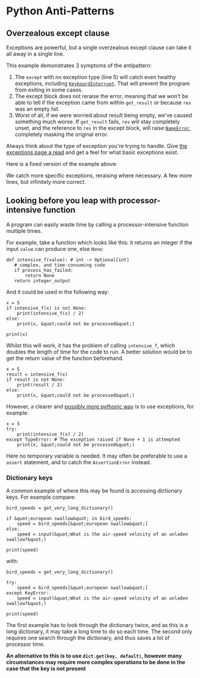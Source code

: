 # Python Anti-Patterns




## Overzealous except clause


Exceptions are powerful, but a single overzealous except clause can take it all away in a single line.

This example demonstrates 3 symptoms of the antipattern:

1. The `except` with no exception type (line 5) will catch even healthy exceptions, including [`KeyboardInterrupt`](https://docs.python.org/2/library/exceptions.html#exceptions.KeyboardInterrupt). That will prevent the program from exiting in some cases.
1. The except block does not reraise the error, meaning that we won't be able to tell if the exception came from within `get_result` or because `res` was an empty list.
1. Worst of all, if we were worried about result being empty, we've caused something much worse. If `get_result` fails, `res` will stay completely unset, and the reference to `res` in the except block, will raise [`NameError`](https://docs.python.org/2/library/exceptions.html#exceptions.NameError), completely masking the original error.

Always think about the type of exception you're trying to handle. Give [the exceptions page a read](https://docs.python.org/2/library/exceptions.html) and get a feel for what basic exceptions exist.

Here is a fixed version of the example above:

We catch more specific exceptions, reraising where necessary. A few more lines, but infinitely more correct.



## Looking before you leap with processor-intensive function


A program can easily waste time by calling a processor-intensive function multiple times.

For example, take a function which looks like this: it returns an integer if the input `value` can produce one, else `None`:

```
def intensive_f(value): # int -> Optional[int]
   # complex, and time-consuming code
   if process_has_failed:
       return None
   return integer_output

```

And it could be used in the following way:

```
x = 5
if intensive_f(x) is not None:
    print(intensive_f(x) / 2)
else:
    print(x, &quot;could not be processed&quot;)

print(x)

```

Whilst this will work, it has the problem of calling `intensive_f`, which doubles the length of time for the code to run. A better solution would be to get the return value of the function beforehand.

```
x = 5
result = intensive_f(x)
if result is not None:
    print(result / 2)
else:
    print(x, &quot;could not be processed&quot;)

```

However, a clearer and [possibly more pythonic way](https://docs.python.org/3/glossary.html#term-eafp) is to use exceptions, for example:

```
x = 5
try:
    print(intensive_f(x) / 2)
except TypeError: # The exception raised if None + 1 is attempted
    print(x, &quot;could not be processed&quot;)

```

Here no temporary variable is needed. It may often be preferable to use a `assert` statement, and to catch the `AssertionError` instead.

### Dictionary keys

A common example of where this may be found is accessing dictionary keys. For example compare:

```
bird_speeds = get_very_long_dictionary()

if &quot;european swallow&quot; in bird_speeds:
    speed = bird_speeds[&quot;european swallow&quot;]
else:
    speed = input(&quot;What is the air-speed velocity of an unladen swallow?&quot;)

print(speed)

```

with:

```
bird_speeds = get_very_long_dictionary()

try:
    speed = bird_speeds[&quot;european swallow&quot;]
except KeyError:
    speed = input(&quot;What is the air-speed velocity of an unladen swallow?&quot;)

print(speed)

```

The first example has to look through the dictionary twice, and as this is a long dictionary, it may take a long time to do so each time. The second only requires one search through the dictionary, and thus saves a lot of processor time.

**An alternative to this is to use `dict.get(key, default)`, however many circumstances may require more complex operations to be done in the case that the key is not present**

